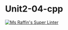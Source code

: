# Unit2-04-cpp
[![Ms Raffin's Super Linter](https://github.com/ICS3U-C-Programming-HiabGm/Unit2-03-Python/workflows/Mr%20Coxall's%20Super%20Linter/badge.svg)](https://github.com/ICS3U-C-Programming-HiabGm/Unit2-03-Python/actions/)
